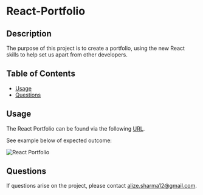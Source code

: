 # React-Portfolio

## Description
The purpose of this project is to create a portfolio, using the new React skills to help set us apart from other developers. 

## Table of Contents 
* [Usage](#usage)
* [Questions](#questions)

## Usage 
The React Portfolio can be found via the following [URL](https://react-portfolio-as.netlify.app/). 

See example below of expected outcome:

![React Portfolio](./assets/20-react-homework-demo-01.gif)

## Questions 
If questions arise on the project, please contact alize.sharma12@gmail.com. 